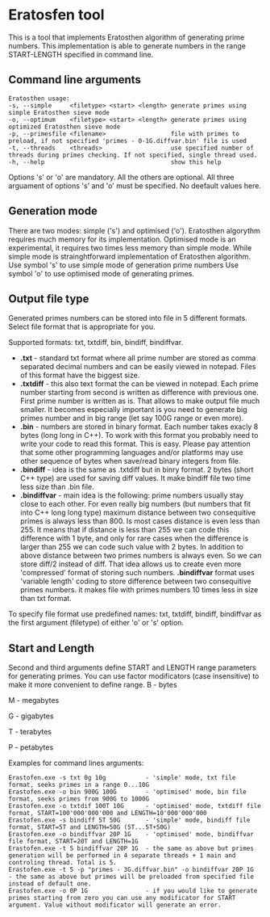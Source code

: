 # Eratosfen tool
This is a tool that implements Eratosthen algorithm of generating prime numbers.
This implementation is able to generate numbers in the range START-LENGTH specified in command line.

## Command line arguments
```
Eratosthen usage:
-s, --simple     <filetype> <start> <length> generate primes using simple Eratosthen sieve mode
-o, --optimum    <filetype> <start> <length> generate primes using optimized Eratosthen sieve mode
-p, --primesfile <filename>                  file with primes to preload, if not specified 'primes - 0-1G.diffvar.bin' file is used
-t, --threads    <threads>                   use specified number of threads during primes checking. If not specified, single thread used. 
-h, --help                                   show this help
```
Options 's' or 'o' are mandatory. All the others are optional.
All three arguament of options 's' and 'o' must be specified. No deefault values here.

## Generation mode
There are two modes: simple ('s') and optimised ('o').
Eratosthen algorythm requires much memory for its implementation.
Optimised mode is an experimental, it requires two times less memory than simple mode.
While simple mode is strainghtforward implementation of Eratosthen algorithm.
Use symbol 's' to use simple mode of generation prime numbers
Use symbol 'o' to use optimised mode of generating primes.

## Output file type
Generated primes numbers can be stored into file in 5 different formats. 
Select file format that is appropriate for you.

Supported formats: txt, txtdiff, bin, bindiff, bindiffvar.
- **.txt** - standard txt format where all prime number are stored as comma separated decimal numbers and can be easily viewed in notepad. Files of this format have the biggest size.
- **.txtdiff** - this also text format the can be viewed in notepad. Each prime number starting from second is written as difference with previous one. First prime number is written as is. That allows to make output file much smaller. It becomes especially important is you need to generate big primes number and in big range (let say 100G range or even more).
- **.bin** - numbers are stored in binary format. Each number takes exacly 8 bytes (long long in C++). To work with this format you probably need to write your code to read this format. This is easy. 
Please pay attention that some other programming languages and/or platforms may use other sequence of bytes when save/read binary integers from file. 
- **.bindiff** - idea is the same as .txtdiff but in binry format. 2 bytes (short C++ type) are used for saving diff values. It make bindiff file two time less size than .bin file.
- **.bindiffvar** - main idea is the following: prime numbers usually stay close to each other. For even really big numbers (but numbers that fit into C++ long long type) maximum distance between two consequitive primes is always less than 800. 
Is most cases distance is even less than 255. It means that if distance is less than 255 we can code this difference with 1 byte, and only for rare cases when the difference is larger than 255 we can code such value with 2 bytes. In addition to above distance between two primes numbers is always even. So we can store diff/2 instead of diff. 
That idea allows us to create even more 'compressed' format of storing such numbers. **.bindiffvar** format uses 'variable length' coding to store difference between two consequitive primes numbers.
it makes file with primes numbers 10 times less in size than txt format.

To specify file format use predefined names: txt, txtdiff, bindiff, bindiffvar as the first argument (filetype) of either 'o' or 's' option.

## Start and Length
Second and third arguments define START and LENGTH range parameters for generating primes.
You can use factor modificators (case insensitive) to make it more convenient to define range.
B - bytes

M - megabytes

G - gigabytes

T - terabytes

P - petabytes

Examples for command lines arguments:
```
Erastofen.exe -s txt 0g 10g           - 'simple' mode, txt file format, seeks primes in a range 0...10G 
Erastofen.exe -o bin 900G 100G        - 'optimised' mode, bin file format, seeks primes from 900G to 1000G
Erastofen.exe -o txtdif 100T 10G      - 'optimised' mode, txtdiff file format, START=100'000'000'000 and LENGTH=10'000'000'000
Erastofen.exe -s bindiff 5T 50G       - 'simple' mode, bindiff file format, START=5T and LENGTH=50G (5T...5T+50G)
Erastofen.exe -o bindiffvar 20P 1G    - 'optimised' mode, bindiffvar file format, START=20T and LENGTH=1G
Erastofen.exe -t 5 bindiffvar 20P 1G  - the same as above but primes generation will be performed in 4 separate threads + 1 main and controling thread. Total is 5.
Erastofen.exe -t 5 -p "primes - 3G.diffvar.bin" -o bindiffvar 20P 1G   - the same as above but primes will be preloaded from specified file instead of default one.
Erastofen.exe -o 0P 1G                - if you would like to generate primes starting from zero you can use any modificator for START argument. Value without modificator will generate an error.
```
